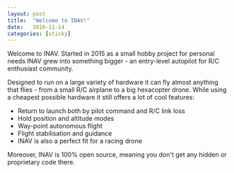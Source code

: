 ```yaml
---
layout: post
title:  "Welcome to INAV!"
date:   2016-11-14
categories: [sticky]
---
```


Welcome to INAV. Started in 2015 as a small hobby project for personal needs INAV grew into something bigger - an entry-level autopilot for R/C enthusiast community. 

Designed to run on a large variety of hardware it can fly almost anything that flies - from a small R/C airplane to a big hexacopter drone. While using a cheapest possible hardware it still offers a lot of cool features: 

 * Return to launch both by pilot command and R/C link loss
 * Hold position and altitude modes
 * Way-point autonomous flight
 * Flight stabilisation and guidance
 * INAV is also a perfect fit for a racing drone
 
Moreover, INAV is 100% open source, meaning you don't get any hidden or proprietary code there.
